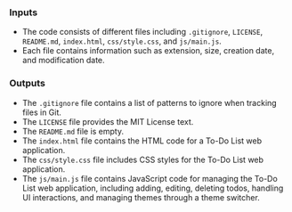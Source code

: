 ### Inputs
- The code consists of different files including `.gitignore`, `LICENSE`, `README.md`, `index.html`, `css/style.css`, and `js/main.js`.
- Each file contains information such as extension, size, creation date, and modification date.

### Outputs
- The `.gitignore` file contains a list of patterns to ignore when tracking files in Git.
- The `LICENSE` file provides the MIT License text.
- The `README.md` file is empty.
- The `index.html` file contains the HTML code for a To-Do List web application.
- The `css/style.css` file includes CSS styles for the To-Do List web application.
- The `js/main.js` file contains JavaScript code for managing the To-Do List web application, including adding, editing, deleting todos, handling UI interactions, and managing themes through a theme switcher.